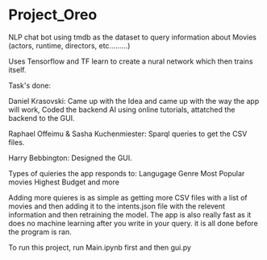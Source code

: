 # Project_Oreo
NLP chat bot using tmdb as the dataset to query information about Movies (actors, runtime, directors, etc.........)

Uses Tensorflow and TF learn to create a nural network which then trains itself. 

Task's done:

Daniel Krasovski: Came up with the Idea and came up with the way the app will work, Coded the backend AI using online tutorials, attatched the backend to the GUI.

Raphael Offeimu & Sasha Kuchenmiester: Sparql queries to get the CSV files.

Harry Bebbington: Designed the GUI.

Types of quieries the app responds to:
  Langugage
  Genre
  Most Popular movies
  Highest Budget
  and more
 
 Adding more quieres is as simple as getting more CSV files with a list of movies and then adding it to the intents.json file with the relevent information
 and then retraining the model. The app is also really fast as it does no machine learning after you write in your query. it is all done before the program is ran.


To run this project, run Main.ipynb first and then gui.py
